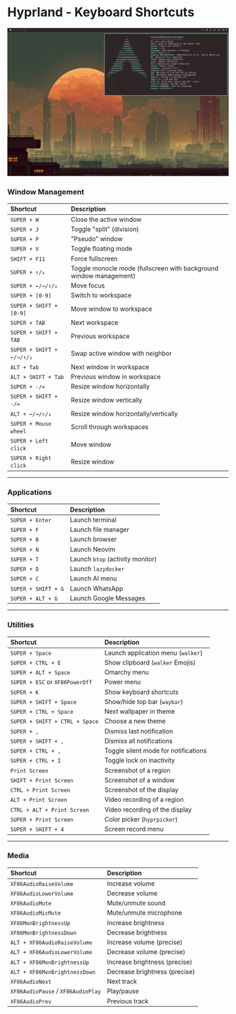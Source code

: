 # Hyprland - Keyboard Shortcuts

![Screenshot](../../../docs/static/screenshot.jpg)


### Window Management

| Shortcut | Description |
| :--- | :--- |
| `SUPER + W` | Close the active window |
| `SUPER + J` | Toggle "split" (division) |
| `SUPER + P` | "Pseudo" window |
| `SUPER + V` | Toggle floating mode |
| `SHIFT + F11` | Force fullscreen |
| `SUPER + ↑/↓` | Toggle monocle mode (fullscreen with background window management) |
| `SUPER + ←/→/↑/↓` | Move focus |
| `SUPER + [0-9]` | Switch to workspace |
| `SUPER + SHIFT + [0-9]` | Move window to workspace |
| `SUPER + TAB` | Next workspace |
| `SUPER + SHIFT + TAB` | Previous workspace |
| `SUPER + SHIFT + ←/→/↑/↓` | Swap active window with neighbor |
| `ALT + Tab` | Next window in workspace |
| `ALT + SHIFT + Tab` | Previous window in workspace |
| `SUPER + -/=` | Resize window horizontally |
| `SUPER + SHIFT + -/=` | Resize window vertically |
| `ALT + ←/→/↑/↓` | Resize window horizontally/vertically |
| `SUPER + Mouse wheel` | Scroll through workspaces |
| `SUPER + Left click` | Move window |
| `SUPER + Right click` | Resize window |

---

### Applications

| Shortcut | Description |
| :--- | :--- |
| `SUPER + Enter` | Launch terminal |
| `SUPER + F` | Launch file manager |
| `SUPER + B` | Launch browser |
| `SUPER + N` | Launch Neovim |
| `SUPER + T` | Launch `btop` (activity monitor) |
| `SUPER + D` | Launch `lazydocker` |
| `SUPER + C` | Launch AI menu |
| `SUPER + SHIFT + G` | Launch WhatsApp |
| `SUPER + ALT + G` | Launch Google Messages |

---

### Utilities

| Shortcut | Description |
| :--- | :--- |
| `SUPER + Space` | Launch application menu (`walker`) |
| `SUPER + CTRL + E` | Show clipboard (`walker` Emojis) |
| `SUPER + ALT + Space` | Omarchy menu |
| `SUPER + ESC` or `XF86PowerOff` | Power menu |
| `SUPER + K` | Show keyboard shortcuts |
| `SUPER + SHIFT + Space` | Show/hide top bar (`waybar`) |
| `SUPER + CTRL + Space` | Next wallpaper in theme |
| `SUPER + SHIFT + CTRL + Space` | Choose a new theme |
| `SUPER + ,` | Dismiss last notification |
| `SUPER + SHIFT + ,` | Dismiss all notifications |
| `SUPER + CTRL + ,` | Toggle silent mode for notifications |
| `SUPER + CTRL + I` | Toggle lock on inactivity |
| `Print Screen` | Screenshot of a region |
| `SHIFT + Print Screen` | Screenshot of a window |
| `CTRL + Print Screen` | Screenshot of the display |
| `ALT + Print Screen` | Video recording of a region |
| `CTRL + ALT + Print Screen` | Video recording of the display |
| `SUPER + Print Screen` | Color picker (`hyprpicker`) |
| `SUPER + SHIFT + 4` | Screen record menu |

---

### Media

| Shortcut | Description |
| :--- | :--- |
| `XF86AudioRaiseVolume` | Increase volume |
| `XF86AudioLowerVolume` | Decrease volume |
| `XF86AudioMute` | Mute/unmute sound |
| `XF86AudioMicMute` | Mute/unmute microphone |
| `XF86MonBrightnessUp` | Increase brightness |
| `XF86MonBrightnessDown` | Decrease brightness |
| `ALT + XF86AudioRaiseVolume` | Increase volume (precise) |
| `ALT + XF86AudioLowerVolume` | Decrease volume (precise) |
| `ALT + XF86MonBrightnessUp` | Increase brightness (precise) |
| `ALT + XF86MonBrightnessDown` | Decrease brightness (precise) |
| `XF86AudioNext` | Next track |
| `XF86AudioPause` / `XF86AudioPlay` | Play/pause |
| `XF86AudioPrev` | Previous track |

